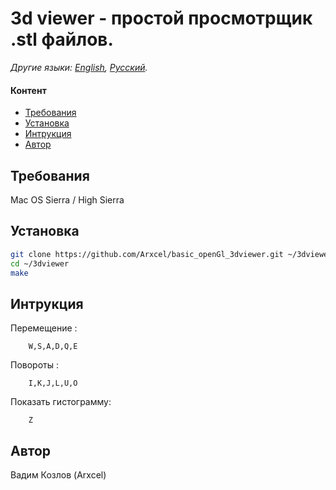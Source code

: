 # 3d viewer - простой просмотрщик .stl файлов.

*Другие языки: [English](README.md), [Русский](README-ru.md).*

#### Контент

- [Требования](#требования)
- [Установка](#установка)
- [Интрукция](#нтрукция)
- [Автор](#автор)

## Требования

Mac OS Sierra / High Sierra

## Установка

```bash
git clone https://github.com/Arxcel/basic_openGl_3dviewer.git ~/3dviewer
cd ~/3dviewer
make
```

## Интрукция
Перемещение :
```
    W,S,A,D,Q,E
```
Повороты :
```
    I,K,J,L,U,O
```
Показать гистограмму:
```
    Z
```
## Автор

Вадим Козлов (Arxcel)
